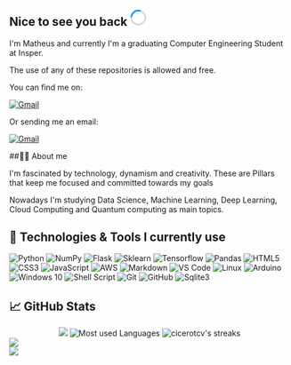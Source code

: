 ## Nice to see you back <img src=load.gif width="30px">

I'm Matheus and currently I'm a graduating Computer Engineering Student at Insper.

The use of any of these repositories is allowed and free. 

You can find me on: 

<a href="www.linkedin.com/in/matheusoliveira12" target="_blank">
<img src="https://img.shields.io/badge/LinkedIn-0077B5?style=for-the-badge&logo=linkedin&logoColor=white" alt="Gmail">
</a>

Or sending me an email:

<a href="mailto:matheus1207live@gmail.com" target="_blank">
<img src="https://img.shields.io/badge/matheus1207live-D14836?style=for-the-badge&logo=gmail&logoColor=white" alt="Gmail">
</a>

##🧑‍💻 About me

I'm fascinated by technology, dynamism and creativity. These are Pillars that keep me focused and committed towards my goals 

Nowadays I'm studying Data Science, Machine Learning, Deep Learning, Cloud Computing and Quantum computing as main topics.

## 🔧 Technologies & Tools I currently use 

![Python](https://img.shields.io/badge/python%20-%2314354C.svg?&style=for-the-badge&logo=python&logoColor=white)
![NumPy](https://img.shields.io/badge/numpy%20-%23013243.svg?&style=for-the-badge&logo=numpy&logoColor=white)
![Flask](https://img.shields.io/badge/Flask-202020?style=for-the-badge&logo=flask&logoColor=white)
![Sklearn](https://img.shields.io/badge/scikit_learn-F7931E?style=for-the-badge&logo=scikit-learn&logoColor=white)
![Tensorflow](https://img.shields.io/badge/TensorFlow-FF6F00?style=for-the-badge&logo=TensorFlow&logoColor=white)
![Pandas](https://img.shields.io/badge/Pandas-2C2D72?style=for-the-badge&logo=pandas&logoColor=white)
![HTML5](https://img.shields.io/badge/html5%20-%23E34F26.svg?&style=for-the-badge&logo=html5&logoColor=white)
![CSS3](https://img.shields.io/badge/css3%20-%231572B6.svg?&style=for-the-badge&logo=css3&logoColor=white)
![JavaScript](https://img.shields.io/badge/-JavaScript-333333?style=flat&logo=javascript)
![AWS](https://img.shields.io/badge/Amazon_AWS-232F3E?style=for-the-badge&logo=amazon-aws&logoColor=white)
![Markdown](https://img.shields.io/badge/markdown-%23000000.svg?&style=for-the-badge&logo=markdown&logoColor=white)
![VS Code](https://img.shields.io/badge/-VS%20Code-007ACC?style=for-the-badge&logo=visual-studio-code&logoColor=ffffff)
![Linux](https://img.shields.io/badge/Linux-FCC624?style=for-the-badge&logo=linux&logoColor=black)
![Arduino](https://img.shields.io/badge/-Arduino-00979D?style=for-the-badge&logo=Arduino&logoColor=white)
![Windows 10](https://img.shields.io/badge/Windows-0078D6?style=for-the-badge&logo=windows&logoColor=white)
![Shell Script](https://img.shields.io/badge/shell_script%20-%23121011.svg?&style=for-the-badge&logo=gnu-bash&logoColor=white)
![Git](https://img.shields.io/badge/git%20-%23F05033.svg?&style=for-the-badge&logo=git&logoColor=white)
![GitHub](https://img.shields.io/badge/github%20-%23121011.svg?&style=for-the-badge&logo=github&logoColor=white)
![Sqlite3](https://img.shields.io/badge/SQLite-07405E?style=for-the-badge&logo=sqlite&logoColor=white)

## &#x1f4c8; GitHub Stats

<div align="center">
<img src="https://github-readme-stats.vercel.app/api?username=matheus-1618&include_all_commits=true&count_private=true&hide=total_issues&show_icons=true&line_height=33&theme=yeblu" height="200"/>
<img src="https://github-readme-stats.vercel.app/api/top-langs/?username=matheus-1618&layout=compact&hide=css,html&count_private=true&langs_count=8&theme=yeblu" alt="Most used Languages" height="200"/>
<img src="https://github-readme-streak-stats.herokuapp.com/?user=matheus-1618&count_private=true&theme=yeblu" alt="cicerotcv's streaks" height="175"/>
</div>

<div>
 <style>
      a {
         display:flex;
         flex-direction: row;
   </style>
    <a href="https://github.com/leticiacb1/Firewall_Analysis">
    <img align="center" src="https://github-readme-stats.vercel.app/api/pin/?username=leticiacb1&repo=Firewall_Analysis&title_color=ffffff&text_color=c9cacc&icon_color=2bbc8a&bg_color=1d1f21&theme=yeblu" />
    </a>
    <a href="https://github.com/matheus-1618/OneBit">
    <img align="center" src="https://github-readme-stats.vercel.app/api/pin/?username=matheus-1618&repo=OneBit&title_color=ffffff&text_color=c9cacc&icon_color=2bbc8a&bg_color=1d1f21&theme=yeblu" />
    </a>  
</div>  

